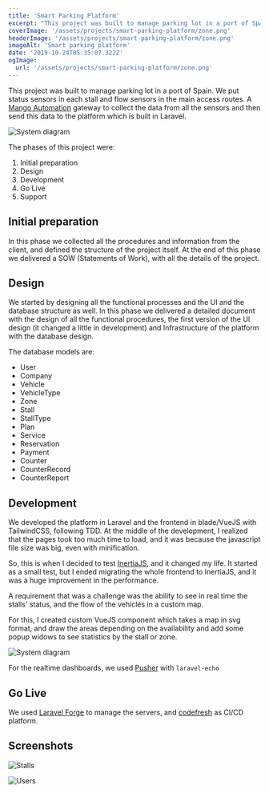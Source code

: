 ```yaml
---
title: 'Smart Parking Platform'
excerpt: "This project was built to manage parking lot in a port of Spain."
coverImage: '/assets/projects/smart-parking-platform/zone.png'
headerImage: '/assets/projects/smart-parking-platform/zone.png'
imageAlt: 'Smart parking platform'
date: '2019-10-24T05:35:07.322Z'
ogImage:
  url: '/assets/projects/smart-parking-platform/zone.png'
---
```


This project was built to manage parking lot in a port of Spain. We put status sensors in each stall and flow sensors
in the main access routes. A [Mango Automation](https://infiniteautomation.com/) gateway to collect the data from all the
sensors and then send this data to the platform which is built in Laravel.

![System diagram](/assets/projects/smart-parking-platform/system-diagram.png)

The phases of this project were:

1. Initial preparation
2. Design
3. Development
4. Go Live
5. Support

## Initial preparation

In this phase we collected all the procedures and information from the client, and defined the structure of the project itself.
At the end of this phase we delivered a SOW (Statements of Work), with all the details of the project.

## Design

We started by designing all the functional processes and the UI and the database structure as well. In this phase we delivered
a detailed document with the design of all the functional procedures, the first version of the UI design (it changed a little in development)
and Infrastructure of the platform with the database design.

The database models are:

- User
- Company
- Vehicle
- VehicleType
- Zone
- Stall
- StallType
- Plan
- Service
- Reservation
- Payment
- Counter
- CounterRecord
- CounterReport


## Development

We developed the platform in Laravel and the frontend in blade/VueJS with TailwindCSS, following TDD. At the middle of the development,
I realized that the pages took too much time to load, and it was because the javascript file size was big, even with
minification.

So, this is when I decided to test [InertiaJS](https://inertiajs.com/), and it changed my life. It started as a small test,
but I ended migrating the whole frontend to InertiaJS, and it was a huge improvement in the performance.

A requirement that was a challenge was the ability to see in real time the stalls' status, and the flow of the vehicles
in a custom map.

For this, I created custom VueJS component which takes a map in svg format, and draw the areas depending on the availability
and add some popup widows to see statistics by the stall or zone.    

![System diagram](/assets/projects/smart-parking-platform/statistics.png)

For the realtime dashboards, we used [Pusher](https://pusher.com/) with `laravel-echo`

## Go Live

We used [Laravel Forge](https://forge.laravel.com/) to manage the servers, and [codefresh](https://codefresh.io/) as CI/CD platform.

## Screenshots

![Stalls](/assets/projects/smart-parking-platform/stalls.png)

![Users](/assets/projects/smart-parking-platform/users.png)
